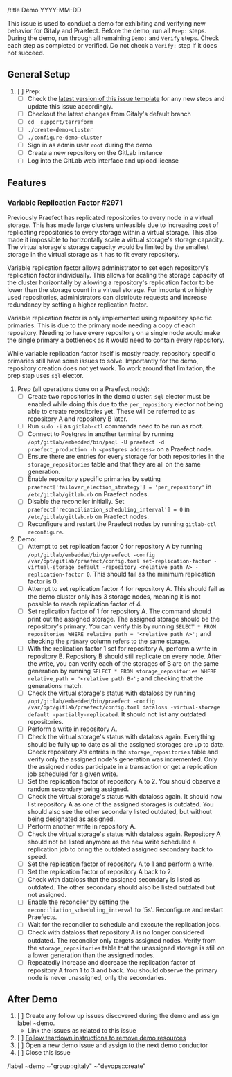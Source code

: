 <!--- Replace Date in title below -->

/title Demo YYYY-MM-DD

<!--
## Contributing

When adding new feature demonstrations to the script, follow these guidelines.

For each feature you are verifying, add an H3 section with a link to the issue
to the `## Features` section.

Always add new features near the bottom of this section. This way older issues
will float to the top and allow them to be prioritized during the demo.

Make sure you break down steps into the following sections:

1. prep steps - these are steps needed to correctly set up your demonstration.
   These steps are okay for the demo runner to perform before the start of the
   demo call.
1. demo steps - these are the steps to perform during the demo call to show
   how the feature works
1. verify steps - these are the expected observations required to be seen
   in order to verify the prep or feature works as expected

Ideally, all setup steps should before the exercise steps (when possible).
Demo and verification steps may interleave as needed. For example, the
following structure is okay:

1. Prep
1. Prep
1. Verify
1. Prep
1. Demo
1. Verify
1. Demo
1. Demo
1. Verify
1. Verify

Along with the H3 section, it might look like this:

```
### #1234

1. [ ] Prep: install thingy
1. [ ] Verify: thingy works
1. [ ] Prep: turn on gizmo
1. [ ] Demo: press red button
1. [ ] Verify: world should explode
```

When your feature passes all verification steps, submit an MR to remove
it from this issue template.

-->

This issue is used to conduct a demo for exhibiting and verifying new behavior
for Gitaly and Praefect. Before the demo, run all `Prep:` steps. During the
demo, run through all remaining `Demo:` and `Verify` steps. Check each
step as completed or verified. Do not check a `Verify:` step if it does not
succeed.

## General Setup

1. [ ] Prep:
   - [ ] Check the [latest version of this issue template](https://gitlab.com/gitlab-org/gitaly/-/blob/master/.gitlab/issue_templates/Demo.md)
   for any new steps and update this issue accordingly.
   - [ ] Checkout the latest changes from Gitaly's default branch
   - [ ] `cd _support/terraform`
   - [ ] `./create-demo-cluster`
   - [ ] `./configure-demo-cluster`
   - [ ] Sign in as admin user `root` during the demo
   - [ ] Create a new repository on the GitLab instance
   - [ ] Log into the GitLab web interface and upload license

## Features

### Variable Replication Factor #2971

Previously Praefect has replicated repositories to every node in a virtual storage. This has made large clusters
unfeasible due to increasing cost of replicating repositories to every storage within a virtual storage. This
also made it impossible to horizontally scale a virtual storage's storage capacity. The virtual storage's storage
capacity would be limited by the smallest storage in the virtual storage as it has to fit every repository.

Variable replication factor allows administrator to set each repository's replication factor individually. This allows
for scaling the storage capacity of the cluster horizontally by allowing a repository's replication factor to be lower
than the storage count in a virtual storage. For important or highly used repositories, administrators can distribute
requests and increase redundancy by setting a higher replication factor.

Variable replication factor is only implemented using repository specific primaries. This is due to the primary node
needing a copy of each repository. Needing to have every repository on a single node would make the single primary a
bottleneck as it would need to contain every repository.

While variable replication factor itself is mostly ready, repository specific primaries still have some issues to solve.
Importantly for the demo, repository creation does not yet work. To work around that limitation, the prep step uses
`sql` elector.

1. Prep (all operations done on a Praefect node):
   - [ ] Create two repositories in the demo cluster. `sql` elector must be enabled while doing this due to the
         `per_repository` elector not being able to create repositories yet. These will be referred to as repository
         A and repository B later.
   - [ ] Run `sudo -i` as `gitlab-ctl` commands need to be run as root.
   - [ ] Connect to Postgres in another terminal by running `/opt/gitlab/embedded/bin/psql -U praefect -d praefect_production -h <postgres address>` on a Praefect node.
   - [ ] Ensure there are entries for every storage for both repositories in the `storage_repositories` table and
         that they are all on the same generation.
   - [ ] Enable repository specific primaries by setting `praefect['failover_election_strategy'] = 'per_repository'` in `/etc/gitlab/gitlab.rb` on Praefect nodes.
   - [ ] Disable the reconciler initially. Set `praefect['reconciliation_scheduling_interval'] = 0` in `/etc/gitlab/gitlab.rb` on Praefect nodes.
   - [ ] Reconfigure and restart the Praefect nodes by running `gitlab-ctl reconfigure`.
1. Demo:
   - [ ] Attempt to set replication factor 0 for repository A by running `/opt/gitlab/embedded/bin/praefect -config /var/opt/gitlab/praefect/config.toml set-replication-factor -virtual-storage default -repository <relative path A> -replication-factor 0`. This should fail as the minimum replication factor is 0.
   - [ ] Attempt to set replication factor 4 for repository A. This should fail as the demo cluster only has 3 storage nodes, meaning it is not possible to reach replication factor of 4.
   - [ ] Set replication factor of 1 for repository A. The command should print out the assigned storage. The assigned storage should be the repository's primary. You can verify this by running `SELECT * FROM repositories WHERE relative_path = '<relative path A>';` and checking the `primary` column refers to the same storage.
   - [ ] With the replication factor 1 set for repository A, perform a write in repository B. Repository B should still replicate on every node. After the write, you can verify each of the storages of B are on the same generation by running `SELECT * FROM storage_repositories WHERE relative_path = '<relative path B>';` and checking that the generations match.
   - [ ] Check the virtual storage's status with dataloss by running `/opt/gitlab/embedded/bin/praefect -config /var/opt/gitlab/praefect/config.toml dataloss -virtual-storage default -partially-replicated`. It should not list any outdated repositories.
   - [ ] Perform a write in repository A.
   - [ ] Check the virtual storage's status with dataloss again. Everything should be fully up to date as all the assigned storages are up to date. Check repository A's entries in the `storage_repositories` table and verify only the assigned node's generation was incremented. Only the assigned nodes participate in a transaction or get a replication job scheduled for a given write.
   - [ ] Set the replication factor of repository A to 2. You should observe a random secondary being assigned.
   - [ ] Check the virtual storage's status with dataloss again. It should now list repository A as one of the assigned storages is outdated. You should also see the other secondary listed outdated, but without being designated as assigned.
   - [ ] Perform another write in repository A.
   - [ ] Check the virtual storage's status with dataloss again. Repository A should not be listed anymore as the new write scheduled a replication job to bring the outdated assigned secondary back to speed.
   - [ ] Set the replication factor of repository A to 1 and perform a write.
   - [ ] Set the replication factor of repository A back to 2.
   - [ ] Check with dataloss that the assigned secondary is listed as outdated. The other secondary should also be listed outdated but not assigned.
   - [ ] Enable the reconciler by setting the `reconciliation_scheduling_interval` to '5s'. Reconfigure and restart Praefects.
   - [ ] Wait for the reconciler to schedule and execute the replication jobs.
   - [ ] Check with dataloss that repository A is no longer considered outdated. The reconciler only targets assigned nodes. Verify from the `storage_repositories` table that the unassigned storage is still on a lower generation than the assigned nodes.
   - [ ] Repeatedly increase and decrease the replication factor of repository A from 1 to 3 and back. You should observe the primary node is never unassigned, only the secondaries.

## After Demo

1. [ ] Create any follow up issues discovered during the demo and assign label
   ~demo.
   - Link the issues as related to this issue
1. [ ] [Follow teardown instructions to remove demo
   resources](https://gitlab.com/gitlab-org/gitaly/-/blob/master/_support/terraform/README.md#destroying-a-demo-cluster)
1. [ ] Open a new demo issue and assign to the next demo conductor
1. [ ] Close this issue

/label ~demo ~"group::gitaly" ~"devops::create"
